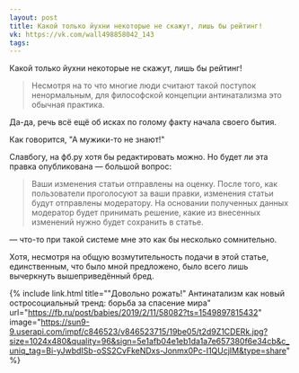 ```yaml
---
layout: post
title: Какой только йухни некоторые не скажут, лишь бы рейтинг!
vk: https://vk.com/wall498858042_143
tags:
---
```

Какой только йухни некоторые не скажут, лишь бы рейтинг!

>Несмотря на то что многие люди считают такой поступок ненормальным, для философской концепции антинатализма это обычная практика.

Да-да, речь всё ещё об исках по голому факту начала своего бытия.

Как говорится, "А мужики-то не знают!" 

Славбогу, на фб.ру хотя бы редактировать можно. Но будет ли эта правка опубликована — большой вопрос: 

>Ваши изменения статьи отправлены на оценку. После того, как пользователи проголосуют за ваши правки, изменения статьи будут отправлены модератору. На основании полученных данных модератор будет принимать решение, какие из внесенных изменений нужно будет сохранить в статье.

— что-то при такой системе мне это как бы несколько сомнительно. 

Хотя, несмотря на общую возмутительность подачи в этой статье, единственным, что было мной предложено, было всего лишь вычеркнуть вышеприведённый бред.

{% include link.html title="\"Довольно рожать!\" Антинатализм как новый остросоциальный тренд: борьба за спасение мира" url="https://fb.ru/post/babies/2019/2/11/58082?ts=1549897815432" image="https://sun9-9.userapi.com/impf/c846523/v846523715/19be05/t2d9Z1CDERk.jpg?size=1024x480&quality=96&sign=5e1afb04e1eb1da1a7e657380f6e34cb&c_uniq_tag=Bi-yJwbdISb-oSS2CvFkeNDxs-Jonmx0Pc-I1QUcjIM&type=share" %}